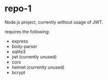 # repo-1
Node.js project, currently without usage of JWT.

requires the following:

* express
* body-parser
* sqlite3
* jwt (currently unused)
* cors
* helmet (currently unused)
* bcrypt
